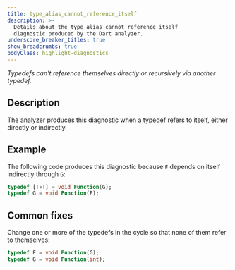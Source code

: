 ```yaml
---
title: type_alias_cannot_reference_itself
description: >-
  Details about the type_alias_cannot_reference_itself
  diagnostic produced by the Dart analyzer.
underscore_breaker_titles: true
show_breadcrumbs: true
bodyClass: highlight-diagnostics
---
```


_Typedefs can't reference themselves directly or recursively via another typedef._

## Description

The analyzer produces this diagnostic when a typedef refers to itself,
either directly or indirectly.

## Example

The following code produces this diagnostic because `F` depends on itself
indirectly through `G`:

```dart
typedef [!F!] = void Function(G);
typedef G = void Function(F);
```

## Common fixes

Change one or more of the typedefs in the cycle so that none of them refer
to themselves:

```dart
typedef F = void Function(G);
typedef G = void Function(int);
```
